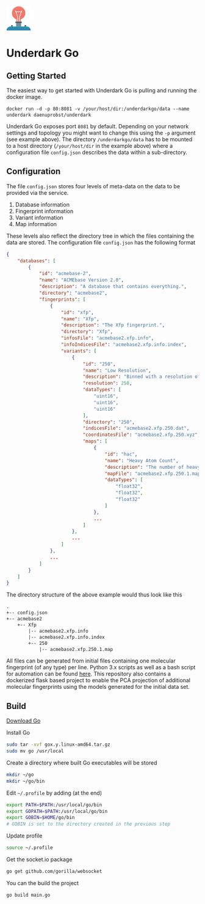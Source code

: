 ![Underdark Go](https://github.com/reymond-group/underdarkgo/blob/master/logo.png?raw=true)
# Underdark Go
## Getting Started
The easiest way to get started with Underdark Go is pulling and running the docker image.
```
docker run -d -p 80:8081 -v /your/host/dir:/underdarkgo/data --name underdark daenuprobst/underdark
```
Underdark Go exposes port `8081` by default. Depending on your network settings and topology you might want to change this using the `-p` argument (see example above). The directory `/underdarkgo/data` has to be mounted to a host directory (`/your/host/dir` in the example above) where a configuration file `config.json` describes the data within a sub-directory.
## Configuration
The file `config.json` stores four levels of meta-data on the data to be provided via the service.
1. Database information
2. Fingerprint information
3. Variant information
4. Map information

These levels also reflect the directory tree in which the files containing the data are stored. The configuration file `config.json` has the following format
```json
{
    "databases": [
        {
            "id": "acmebase-2",
            "name": "ACMEbase Version 2.0",
            "description": "A database that contains everything.",
            "directory": "acmebase2",
            "fingerprints": [
                {
                    "id": "xfp",
                    "name": "Xfp",
                    "description": "The Xfp fingerprint.",
                    "directory": "Xfp",
                    "infosFile": "acmebase2.xfp.info",
                    "infoIndicesFile": "acmebase2.xfp.info.index",
                    "variants": [
                        {
                            "id": "250",
                            "name": "Low Resolution",
                            "description": "Binned with a resolution of 250 x 250 x 250.",
                            "resolution": 250,
                            "dataTypes": [
                                "uint16",
                                "uint16",
                                "uint16"
                            ],
                            "directory": "250",
                            "indicesFile": "acmebase2.xfp.250.dat",
                            "coordinatesFile": "acmebase2.xfp.250.xyz",
                            "maps": [
                                {
                                    "id": "hac",
                                    "name": "Heavy Atom Count",
                                    "description": "The number of heavy (non-hydrogen) atoms in the molecule.",
                                    "mapFile": "acmebase2.xfp.250.1.map",
                                    "dataTypes": [
                                        "float32",
                                        "float32",
                                        "float32"
                                    ]
                                },
                                ...
                            ]
                        },
                        ...
                    ]
                },
                ...
            ]
        }
    ]
}
```
The directory structure of the above example would thus look like this
```
.
+-- config.json
+-- acmebase2
    +-- Xfp
        |-- acmebase2.xfp.info
        |-- acmebase2.xfp.info.index
        +-- 250
            |-- acmebase2.xfp.250.1.map
```
All files can be generated from initial files containing one molecular fingerprint (of any type) per line. Python 3.x scripts as well as a bash script for automation can be found [here](https://github.com/reymond-group/pca). This repository also contains a dockerized flask based project to enable the PCA projection of additional molecular fingerprints using the models generated for the initial data set.
## Build
[Download Go](https://golang.org/dl/)

Install Go
```bash
sudo tar -xvf gox.y.linux-amd64.tar.gz
sudo mv go /usr/local
```
Create a directory where built Go executables will be stored
```bash
mkdir ~/go
mkdir ~/go/bin
```
Edit `~/.profile` by adding (at the end)
```bash
export PATH=$PATH:/usr/local/go/bin
export GOPATH=$PATH:/usr/local/go/bin
export GOBIN=$HOME/go/bin
# GOBIN is set to the directory created in the previous step
```
Update profile
```bash
source ~/.profile
```
Get the socket.io package
```bash
go get github.com/gorilla/websocket
```
You can the build the project
```bash
go build main.go
```